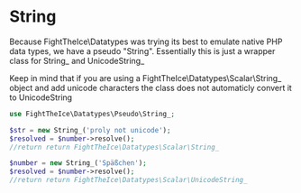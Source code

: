 # String
Because FightTheIce\Datatypes was trying its best to emulate native PHP data types, we have a pseudo "String". Essentially this is just a wrapper class for String_ and UnicodeString_

Keep in mind that if you are using a FightTheIce\Datatypes\Scalar\String_ object and add unicode
characters the class does not automaticly convert it to UnicodeString

```php
use FightTheIce\Datatypes\Pseudo\String_;

$str = new String_('proly not unicode');
$resolved = $number->resolve();
//return return FightTheIce\Datatypes\Scalar\String_

$number = new String_('Späßchen');
$resolved = $number->resolve();
//return return FightTheIce\Datatypes\Scalar\UnicodeString_
```